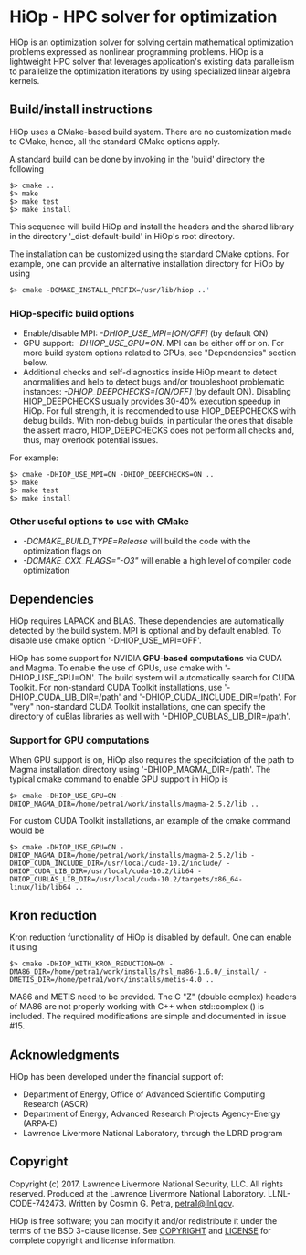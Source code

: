 

# HiOp - HPC solver for optimization
HiOp is an optimization solver for solving certain mathematical optimization problems expressed as nonlinear programming problems. HiOp is a lightweight HPC solver that leverages application's existing data parallelism to parallelize the optimization iterations by using specialized linear algebra kernels.

## Build/install instructions
HiOp uses a CMake-based build system. There are no customization made to CMake, hence, all the standard CMake options apply.

A standard build can be done by invoking in the 'build' directory the following 
```shell 
$> cmake ..
$> make 
$> make test
$> make install
```
This sequence will build HiOp and install the headers and the shared library in the directory '_dist-default-build' in HiOp's root directory.

The installation can be customized using the standard CMake options. For example, one can provide an alternative installation directory for HiOp by using 
```sh
$> cmake -DCMAKE_INSTALL_PREFIX=/usr/lib/hiop ..'
```


### HiOp-specific build options
* Enable/disable MPI: *-DHIOP_USE_MPI=[ON/OFF]* (by default ON)
* GPU support: *-DHIOP_USE_GPU=ON*. MPI can be either off or on. For more build system options related to GPUs, see "Dependencies" section below.
* Additional checks and self-diagnostics inside HiOp meant to detect anormalities and help to detect bugs and/or troubleshoot problematic instances: *-DHIOP_DEEPCHECKS=[ON/OFF]* (by default ON). Disabling HIOP_DEEPCHECKS usually provides 30-40% execution speedup in HiOp. For full strength, it is recomended to use HIOP_DEEPCHECKS with debug builds. With non-debug builds, in particular the ones that disable the assert macro, HIOP_DEEPCHECKS does not perform all checks and, thus, may overlook potential issues.

For example:
```shell 
$> cmake -DHIOP_USE_MPI=ON -DHIOP_DEEPCHECKS=ON ..
$> make 
$> make test
$> make install
```


### Other useful options to use with CMake
* *-DCMAKE_BUILD_TYPE=Release* will build the code with the optimization flags on
* *-DCMAKE_CXX_FLAGS="-O3"* will enable a high level of compiler code optimization

## Dependencies
HiOp requires LAPACK and BLAS. These dependencies are automatically detected by the build system. MPI is optional and by default enabled. To disable use cmake option '-DHIOP_USE_MPI=OFF'.

HiOp has some support for NVIDIA **GPU-based computations** via CUDA and Magma. To enable the use of GPUs,  use cmake with '-DHIOP_USE_GPU=ON'. The build system will automatically search for CUDA Toolkit. For non-standard CUDA Toolkit installations, use '-DHIOP_CUDA_LIB_DIR=/path' and '-DHIOP_CUDA_INCLUDE_DIR=/path'. For "very" non-standard CUDA Toolkit installations, one can specify the directory of cuBlas libraries as well with '-DHIOP_CUBLAS_LIB_DIR=/path'.

### Support for GPU computations

When GPU support is on, HiOp also requires the specifciation of the path to Magma installation directory using '-DHIOP_MAGMA_DIR=/path'. The typical cmake command to enable GPU support in HiOp is
```shell 
$> cmake -DHIOP_USE_GPU=ON -DHIOP_MAGMA_DIR=/home/petra1/work/installs/magma-2.5.2/lib ..
```
For custom CUDA Toolkit installations, an example of the cmake command would be
```shell 
$> cmake -DHIOP_USE_GPU=ON -DHIOP_MAGMA_DIR=/home/petra1/work/installs/magma-2.5.2/lib -DHIOP_CUDA_INCLUDE_DIR=/usr/local/cuda-10.2/include/ -DHIOP_CUDA_LIB_DIR=/usr/local/cuda-10.2/lib64 -DHIOP_CUBLAS_LIB_DIR=/usr/local/cuda-10.2/targets/x86_64-linux/lib/lib64 ..
```

## Kron reduction

Kron reduction functionality of HiOp is disabled by default. One can enable it using 
```shell
$> cmake -DHIOP_WITH_KRON_REDUCTION=ON -DMA86_DIR=/home/petra1/work/installs/hsl_ma86-1.6.0/_install/ -DMETIS_DIR=/home/petra1/work/installs/metis-4.0 ..
```

MA86 and METIS need to be provided. The C "Z" (double complex) headers of MA86 are not properly working with C++ when std::complex (<complex>) is included. The required modifications are simple and documented in issue #15.


## Acknowledgments

HiOp has been developed under the financial support of: 
- Department of Energy, Office of Advanced Scientific Computing Research (ASCR)
- Department of Energy, Advanced Research Projects Agency-Energy (ARPA‑E)
- Lawrence Livermore National Laboratory, through the LDRD program

## Copyright
Copyright (c) 2017, Lawrence Livermore National Security, LLC. All rights reserved. Produced at the Lawrence Livermore National Laboratory. LLNL-CODE-742473. Written by Cosmin G. Petra, petra1@llnl.gov. 

HiOp is free software; you can modify it and/or redistribute it under the terms of the BSD 3-clause license. See [COPYRIGHT](/COPYRIGHT) and [LICENSE](/LICENSE) for complete copyright and license information.
 

